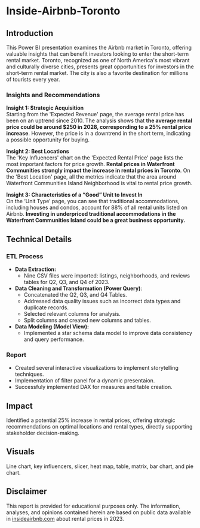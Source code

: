 # Inside-Airbnb-Toronto

## Introduction

This Power BI presentation examines the Airbnb market in Toronto, offering valuable insights that can benefit 
investors looking to enter the short-term rental market. Toronto, recognized as one of North America's most 
vibrant and culturally diverse cities, presents great opportunities for investors in the short-term rental market. 
The city is also a favorite destination for millions of tourists every year.

### Insights and Recommendations

**Insight 1: Strategic Acquisition**  
Starting from the 'Expected Revenue' page, the average rental price has been on an 
uptrend since 2010. The analysis shows that **the average rental price could be around $250 in 2028, corresponding to a 25% rental price increase**. However, the price is in a downtrend in the short term, indicating a possible opportunity for buying.

**Insight 2: Best Locations**  
The 'Key Influencers' chart on the 'Expected Rental Price' page lists the most 
important factors for price growth. 
**Rental prices in Waterfront Communities strongly impact the increase in rental prices in Toronto**. 
On the 'Best Location' page, all the metrics indicate that the area around Waterfront Communities 
Island Neighborhood is vital to rental price growth.

**Insight 3: Characteristics of a “Good” Unit to Invest In**  
On the ‘Unit Type’ page, you can see that traditional accommodations, including houses and condos, 
account for 88% of all rental units listed on Airbnb. 
**Investing in underpriced traditional accommodations in the Waterfront Communities Island could be a great business opportunity.**

## Technical Details

### ETL Process

- **Data Extraction:**
  - Nine CSV files were imported: listings, neighborhoods, and reviews tables for Q2, Q3, and Q4 of 2023.
- **Data Cleaning and Transformation (Power Query)**:
  - Concatenated the Q2, Q3, and Q4 Tables.
  - Addressed data quality issues such as incorrect data types and duplicate records.
  - Selected relevant columns for analysis.
  - Split columns and created new columns and tables.
- **Data Modeling (Model View):**
  - Implemented a star schema data model to improve data consistency and query performance.

### Report

- Created several interactive visualizations to implement storytelling techniques.
- Implementation of filter panel for a dynamic presentaion.
- Successfuly implemented DAX for measures and table creation.

## Impact

Identified a potential 25% increase in rental prices, offering strategic recommendations on optimal 
locations and rental types, directly supporting stakeholder decision-making.

## Visuals

Line chart, key influencers, slicer, heat map, table, matrix, bar chart, and pie chart.


## Disclaimer
This report is provided for educational purposes only. The information, analyses, and opinions contained herein are based on public data available in [insideairbnb.com](https://insideairbnb.com/get-the-data) about rental prices in 2023.
